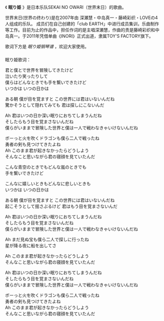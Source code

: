 

《 **眠り姫** 》是日本乐队SEKAI NO OWARI（世界末日）的歌曲。

世界末日(世界の终わり)是在2007年由 深瀬慧・中岛真一・藤崎彩织・LOVEの4人组成的乐队。 成员们在自己创建的「club
EARTH」中进行成员集训，乐曲制作等工作。目前为止的作品中，担任作词的是主唱深瀬慧，作曲的责是藤崎彩织和中岛真一。于2011年凭借单曲《INORI》正式出道，隶属TOY'S
FACTORY旗下。

歌词下方是 _眠り姫钢琴谱_ ，欢迎大家使用。

###  
眠り姫歌词：

  
君と僕とで世界を冒険してきたけど  
泣いたり笑ったりして  
僕らはどんなときでも手を繋いできたけど  
いつかは いつの日かは

ある朝 僕が目を覚ますと この世界には君はいないんだね  
驚かそうとして隠れてみても 君は探しにこないんだ

Ah 君はいつの日か深い眠りにおちてしまうんだね  
そしたらもう目を覚まさないんだね  
僕らがいままで冒険した世界と僕は一人で戦わなきゃいけないんだね

ボーっと火を吹くドラゴンも僕ら二人で戦ったね  
勇者の剣も見つけてきたよね  
Ah このまま君が起きなかったらどうしよう  
そんなこと思いながら君の寝顔を見ていたんだ

こんな青空のときでもどんな嵐のときでも  
手を繋いできたけど

こんなに嬉しいときもどんなに悲しいときも  
いつかは いつの日かは

ある朝 僕が目を覚ますと この世界には君はいないんだね  
起こそうとして揺さぶるけど 君はもう目を覚まさないんだ

Ah 君はいつの日か深い眠りにおちてしまうんだね  
そしたらもう目を覚まさないんだね  
僕らがいままで冒険した世界と僕は一人で戦わなきゃいけないんだね

Ah まだ見ぬ宝も僕ら二人で探しに行ったね  
星が降る夜に船を出してさ

Ah このまま君が起きなかったらどうしよう  
そんなこと思いながら君の寝顔を見ていたんだ

Ah 君はいつの日か深い眠りにおちてしまうんだね  
そしたらもう目を覚まさないんだね  
僕らがいままで冒険した世界と僕は一人で戦わなきゃいけないんだね

ボーっと火を吹くドラゴンも僕ら二人で戦ったね  
勇者の剣も見つけてきたよね  
Ah このまま君が起きなかったらどうしよう  
そんなこと思いながら君の寝顔を見ていたんだ

  
  


